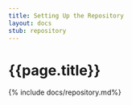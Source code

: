 ```yaml
---
title: Setting Up the Repository
layout: docs 
stub: repository
---
```

# {{page.title}}

{% include docs/repository.md%}